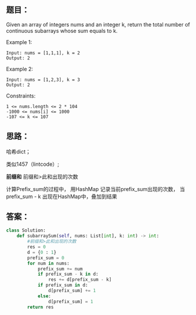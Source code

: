 ## 题目：
Given an array of integers nums and an integer k, return the total number of continuous subarrays whose sum equals to k.

Example 1:
```
Input: nums = [1,1,1], k = 2
Output: 2
```
Example 2:
```
Input: nums = [1,2,3], k = 3
Output: 2
```

Constraints:
```
1 <= nums.length <= 2 * 104
-1000 <= nums[i] <= 1000
-107 <= k <= 107
```

## 思路：
哈希dict；

类似1457（lintcode）;

**前缀和**
前缀和>此和出现的次数

计算Prefix_sum的过程中， 用HashMap 记录当前prefix_sum出现的次数， 当prefix_sum - k 出现在HashMap中，叠加到结果

## 答案：
```python
class Solution:
    def subarraySum(self, nums: List[int], k: int) -> int:
        #前缀和>此和出现的次数
        res = 0
        d = {0 : 1}
        prefix_sum = 0
        for num in nums:
            prefix_sum += num
            if prefix_sum - k in d:
                res += d[prefix_sum - k]
            if prefix_sum in d:
                d[prefix_sum] += 1
            else:
                d[prefix_sum] = 1
        return res


```
